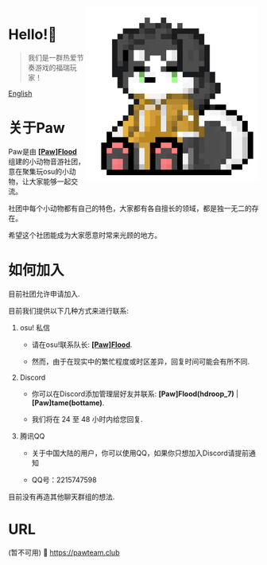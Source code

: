<img align="right" src="https://github.com/PawTeamClub/.github/raw/main/paw_temporary_icons.png" width="350" height="350" />

# Hello!👋
> 我们是一群热爱节奏游戏的福瑞玩家！

[English](https://github.com/PawTeamClub/.github/profile/blob/main/README.md)

# 关于Paw

Paw是由 **[\[Paw\]FIood](https://osu.ppy.sh/users/6336721)** 组建的小动物音游社团，意在聚集玩osu的小动物，让大家能够一起交流。

社团中每个小动物都有自己的特色，大家都有各自擅长的领域，都是独一无二的存在。

希望这个社团能成为大家愿意时常来光顾的地方。

# 如何加入

目前社团允许申请加入.

目前我们提供以下几种方式来进行联系:

1. osu! 私信

    - 请在osu!联系队长: **[\[Paw\]FIood](https://osu.ppy.sh/users/6336721)**.

    - 然而，由于在现实中的繁忙程度或时区差异，回复时间可能会有所不同.

2. Discord

    - 你可以在Discord添加管理层好友并联系: **\[Paw\]FIood(hdroop_7)** | **\[Paw\]tame(bottame)**. 

    - 我们将在 24 至 48 小时内给您回复.

3. 腾讯QQ

    - 关于中国大陆的用户，你可以使用QQ，如果你只想加入Discord请提前通知

    - QQ号：2215747598

目前没有再造其他聊天群组的想法.

# URL

(暂不可用) 🔗 https://pawteam.club
